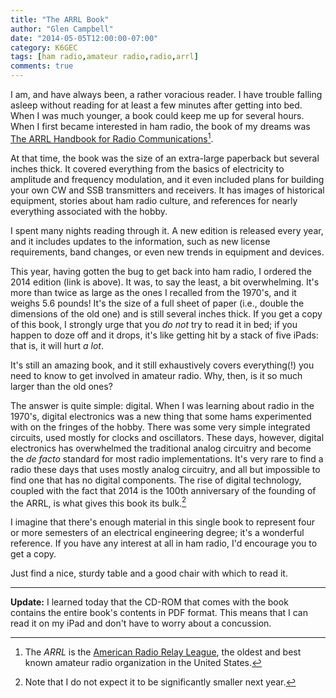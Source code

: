 ```yaml
---
title: "The ARRL Book"
author: "Glen Campbell"
date: "2014-05-05T12:00:00-07:00"
category: K6GEC
tags: [ham radio,amateur radio,radio,arrl]
comments: true
---
```

I am, and have always been, a rather voracious reader. I have trouble falling asleep without reading for at least a few minutes after getting into bed. When I was much younger, a book could keep me up for several hours. When I first became interested in ham radio, the book of my dreams was [The ARRL Handbook for Radio Communications](http://smile.amazon.com/2014-Handbook-Radio-Communications-Softcover/dp/1625950012/ref=sr_1_2?s=books&ie=UTF8&qid=1399291400&sr=1-2&keywords=the+arrl+handbook)[^1].

At that time, the book was the size of an extra-large paperback but several inches thick. It covered everything from the basics of electricity to amplitude and frequency modulation, and it even included plans for building your own CW and SSB transmitters and receivers. It has images of historical equipment, stories about ham radio culture, and references for nearly everything associated with the hobby.

I spent many nights reading through it. A new edition is released every year, and it includes updates to the information, such as new license requirements, band changes, or even new trends in equipment and devices.

<!--more-->

This year, having gotten the bug to get back into ham radio, I ordered the 2014 edition (link is above). It was, to say the least, a bit overwhelming. It's more than twice as large as the ones I recalled from the 1970's, and it weighs 5.6 pounds! It's the size of a full sheet of paper (i.e., double the dimensions of the old one) and is still several inches thick. If you get a copy of this book, I strongly urge that you *do not* try to read it in bed; if you happen to doze off and it drops, it's like getting hit by a stack of five iPads: that is, it will hurt *a lot*.

It's still an amazing book, and it still exhaustively covers everything(!) you need to know to get involved in amateur radio. Why, then, is it so much larger than the old ones?

The answer is quite simple: digital. When I was learning about radio in the 1970's, digital electronics was a new thing that some hams experimented with on the fringes of the hobby. There was some very simple integrated circuits, used mostly for clocks and oscillators. These days, however, digital electronics has overwhelmed the traditional analog circuitry and become the *de facto* standard for most radio implementations. It's very rare to find a radio these days that uses mostly analog circuitry, and all but impossible to find one that has no digital components. The rise of digital technology, coupled with the fact that 2014 is the 100th anniversary of the founding of the ARRL, is what gives this book its bulk.[^2]

I imagine that there's enough material in this single book to represent four or more semesters of an electrical engineering degree; it's a wonderful reference. If you have any interest at all in ham radio, I'd encourage you to get a copy.

Just find a nice, sturdy table and a good chair with which to read it.

----

**Update:** I learned today that the CD-ROM that comes with the book contains the entire book's contents in PDF format. This means that I can read it on my iPad and don't have to worry about  a concussion.

[^1]: The _ARRL_ is the [American Radio Relay League](http://www.arrl.org), the oldest and best known amateur radio organization in the United States.
[^2]: Note that I do not expect it to be significantly smaller next year.
